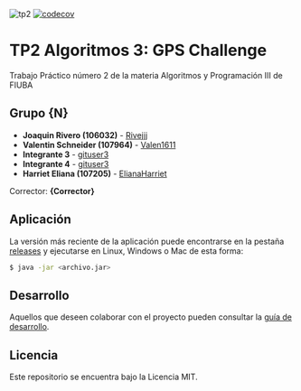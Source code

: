 ![tp2](https://github.com/ElianaHarriet/tp2_gps/actions/workflows/build.yml/badge.svg) [![codecov](https://codecov.io/gh/ElianaHarriet/tp2_gps/branch/master/graph/badge.svg)](https://codecov.io/gh/ElianaHarriet/tp2_gps)

# TP2 Algoritmos 3: GPS Challenge

Trabajo Práctico número 2 de la materia Algoritmos y Programación III de FIUBA

## Grupo {N}


* **Joaquin Rivero (106032)** - [Rivejjj](https://github.com/ElianaHarriet/tp2_gps)
* **Valentin Schneider (107964)** - [Valen1611](https://github.com/Valen1611)
* **Integrante 3** - [gituser3](https://github.com/integrante3)
* **Integrante 4** - [gituser3](https://github.com/integrante3)
* **Harriet Eliana (107205)** - [ElianaHarriet](https://github.com/ElianaHarriet)

Corrector: **{Corrector}**

## Aplicación

La versión más reciente de la aplicación puede encontrarse en la pestaña [releases](https://github.com/ElianaHarriet/tp2_gps/releases/latest) y ejecutarse en Linux, Windows o Mac de esta forma:

```bash
$ java -jar <archivo.jar>
```

## Desarrollo

Aquellos que deseen colaborar con el proyecto pueden consultar la [guía de desarrollo](./docs/Desarrollo.md).

## Licencia

Este repositorio se encuentra bajo la Licencia MIT.
